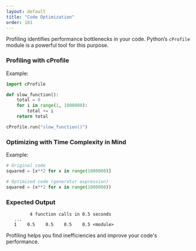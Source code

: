 ```yaml
---
layout: default
title: "Code Optimization"
order: 101
---
```


Profiling identifies performance bottlenecks in your code. Python’s `cProfile` module is a powerful tool for this purpose.

### Profiling with cProfile

Example:

```python
import cProfile

def slow_function():
    total = 0
    for i in range(1, 1000000):
        total += i
    return total

cProfile.run("slow_function()")
```

### Optimizing with Time Complexity in Mind

Example:

```python
# Original code
squared = [x**2 for x in range(1000000)]

# Optimized code (generator expression)
squared = (x**2 for x in range(1000000))
```

### Expected Output

```plaintext
         4 function calls in 0.5 seconds
   ...
   1    0.5    0.5    0.5    0.5 <module>
```

Profiling helps you find inefficiencies and improve your code's performance.
